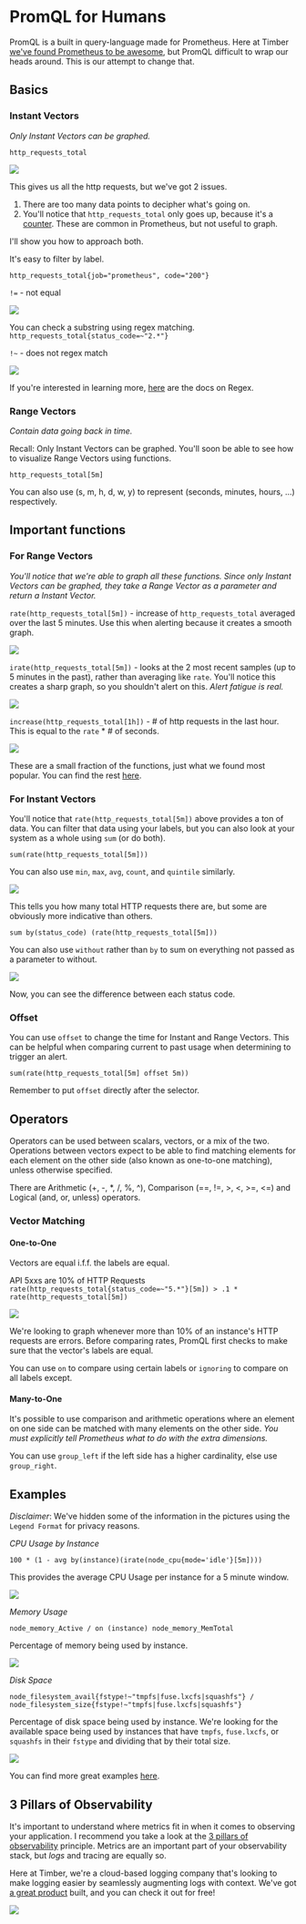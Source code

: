 # PromQL for Humans

PromQL is a built in query-language made for Prometheus. Here at Timber [we've found Prometheus to be awesome](https://timber.io/blog/prometheus-the-good-the-bad-and-the-ugly/), but PromQL difficult to wrap our heads around. This is our attempt to change that.

## Basics

### Instant Vectors

_Only Instant Vectors can be graphed._

`http_requests_total`

![](./images/promql-guide/http_requests_total.png)

This gives us all the http requests, but we've got 2 issues.
1. There are too many data points to decipher what's going on.
2. You'll notice that `http_requests_total` only goes up, because it's a [counter](https://prometheus.io/docs/concepts/metric_types/#counter). These are common in Prometheus, but not useful to graph.

I'll show you how to approach both.

It's easy to filter by label.

`http_requests_total{job="prometheus", code="200"}`

`!=` - not equal

![](./images/promql-guide/filter-by-label.png)

You can check a substring using regex matching.
`http_requests_total{status_code=~"2.*"}`

`!~` - does not regex match

![](./images/promql-guide/substring.png)

If you're interested in learning more, [here](https://docs.python.org/3/library/re.html) are the docs on Regex.

### Range Vectors

_Contain data going back in time._

Recall: Only Instant Vectors can be graphed. You'll soon be able to see how to visualize Range Vectors using functions.

`http_requests_total[5m]`

You can also use (s, m, h, d, w, y) to represent (seconds, minutes, hours, ...) respectively.

## Important functions

### For Range Vectors

_You'll notice that we're able to graph all these functions. Since only Instant Vectors can be graphed, they take a Range Vector as a parameter and return a Instant Vector._

`rate(http_requests_total[5m])` - increase of `http_requests_total` averaged over the last 5 minutes. Use this when alerting because it creates a smooth graph.

![](./images/promql-guide/rate.png)

`irate(http_requests_total[5m])` - looks at the 2 most recent samples (up to 5 minutes in the past), rather than averaging like `rate`. You'll notice this creates a sharp graph, so you shouldn't alert on this. _Alert fatigue is real._

![](./images/promql-guide/irate.png)

`increase(http_requests_total[1h])` - # of http requests in the last hour. This is equal to the `rate` * # of seconds.

![](./images/promql-guide/increase.png)

These are a small fraction of the functions, just what we found most popular. You can find the rest [here](https://prometheus.io/docs/prometheus/latest/querying/functions/).

### For Instant Vectors

You'll notice that `rate(http_requests_total[5m])` above provides a ton of data. You can filter that data using your labels, but you can also look at your system as a whole using `sum` (or do both).

`sum(rate(http_requests_total[5m]))`

You can also use `min`, `max`, `avg`, `count`, and `quintile` similarly.

![](./images/promql-guide/sum-rate.png)

This tells you how many total HTTP requests there are, but some are obviously more indicative than others.

`sum by(status_code) (rate(http_requests_total[5m]))`

You can also use `without` rather than `by` to sum on everything not passed as a parameter to without.

![](./images/promql-guide/sum-by-rate.png)

Now, you can see the difference between each status code.

### Offset

You can use `offset` to change the time for Instant and Range Vectors. This can be helpful when comparing current to past usage when determining to trigger an alert.

`sum(rate(http_requests_total[5m] offset 5m))`

Remember to put `offset` directly after the selector.

## Operators

Operators can be used between scalars, vectors, or a mix of the two. Operations between vectors expect to be able to find matching elements for each element on the other side (also known as one-to-one matching), unless otherwise specified.

There are Arithmetic (+, -, \*, /, %, ^), Comparison (==, !=, >, <, >=, <=) and Logical (and, or, unless) operators.

### Vector Matching

#### One-to-One

Vectors are equal i.f.f. the labels are equal.

API 5xxs are 10% of HTTP Requests
`rate(http_requests_total{status_code=~"5.*"}[5m]) > .1 * rate(http_requests_total[5m])`

![](./images/promql-guide/api5xx.png)

We're looking to graph whenever more than 10% of an instance's HTTP requests are errors. Before comparing rates, PromQL first checks to make sure that the vector's labels are equal.

You can use `on` to compare using certain labels or `ignoring` to compare on all labels except.

#### Many-to-One

It's possible to use comparison and arithmetic operations where an element on one side can be matched with many elements on the other side. _You must explicitly tell Prometheus what to do with the extra dimensions._

You can use `group_left` if the left side has a higher cardinality, else use `group_right`.

## Examples

_Disclaimer_: We've hidden some of the information in the pictures using the `Legend Format` for privacy reasons.

_CPU Usage by Instance_

`100 * (1 - avg by(instance)(irate(node_cpu{mode='idle'}[5m])))`

This provides the average CPU Usage per instance for a 5 minute window.

![](./images/promql-guide/cpu.png)

_Memory Usage_

`node_memory_Active / on (instance) node_memory_MemTotal`

Percentage of memory being used by instance.

![](./images/promql-guide/memory.png)

_Disk Space_

`node_filesystem_avail{fstype!~"tmpfs|fuse.lxcfs|squashfs"} / node_filesystem_size{fstype!~"tmpfs|fuse.lxcfs|squashfs"}`

Percentage of disk space being used by instance. We're looking for the available space being used by instances that have `tmpfs`, `fuse.lxcfs`, or `squashfs` in their `fstype` and dividing that by their total size.

![](./images/promql-guide/disk.png)

You can find more great examples [here](https://github.com/infinityworks/prometheus-example-queries).

## 3 Pillars of Observability

It's important to understand where metrics fit in when it comes to observing your application. I recommend you take a look at the [3 pillars of observability](https://peter.bourgon.org/blog/2017/02/21/metrics-tracing-and-logging.html) principle.  Metrics are an important part of your observability stack, but _logs_ and tracing are equally so.

Here at Timber, we're a cloud-based logging company that's looking to make logging easier by seamlessly augmenting logs with context. We've got [a great product](https://timber.io/) built, and you can check it out for free!

![](https://images.ctfassets.net/h6vh38q7qvzk/5BUP5dDcrKae4yyaoy8ocE/ba33ae45edec6325109f05a44407a2e2/footer.png)
